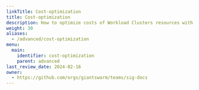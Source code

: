```yaml
---
linkTitle: Cost-optimization
title: Cost-optimization
description: How to optimize costs of Workload Clusters resources with available tools on Giant Swarm.
weight: 30
aliases:
  - /advanced/cost-optimization
menu:
  main:
    identifier: cost-optimization
    parent: advanced
last_review_date: 2024-02-16
owner:
  - https://github.com/orgs/giantswarm/teams/sig-docs
---
```

